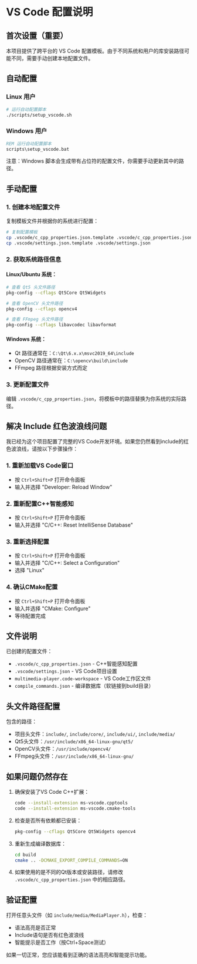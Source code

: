 # VS Code 配置说明

## 首次设置（重要）

本项目提供了跨平台的 VS Code 配置模板。由于不同系统和用户的库安装路径可能不同，需要手动创建本地配置文件。

## 自动配置

### Linux 用户
```bash
# 运行自动配置脚本
./scripts/setup_vscode.sh
```

### Windows 用户
```cmd
REM 运行自动配置脚本
scripts\setup_vscode.bat
```

注意：Windows 脚本会生成带有占位符的配置文件，你需要手动更新其中的路径。

## 手动配置

### 1. 创建本地配置文件

复制模板文件并根据你的系统进行配置：

```bash
# 复制配置模板
cp .vscode/c_cpp_properties.json.template .vscode/c_cpp_properties.json
cp .vscode/settings.json.template .vscode/settings.json
```

### 2. 获取系统路径信息

#### Linux/Ubuntu 系统：

```bash
# 查看 Qt5 头文件路径
pkg-config --cflags Qt5Core Qt5Widgets

# 查看 OpenCV 头文件路径  
pkg-config --cflags opencv4

# 查看 FFmpeg 头文件路径
pkg-config --cflags libavcodec libavformat
```

#### Windows 系统：

- Qt 路径通常在：`C:\Qt\6.x.x\msvc2019_64\include`
- OpenCV 路径通常在：`C:\opencv\build\include`  
- FFmpeg 路径根据安装方式而定

### 3. 更新配置文件

编辑 `.vscode/c_cpp_properties.json`，将模板中的路径替换为你系统的实际路径。

## 解决 Include 红色波浪线问题

我已经为这个项目配置了完整的VS Code开发环境。如果您仍然看到include的红色波浪线，请按以下步骤操作：

### 1. 重新加载VS Code窗口
- 按 `Ctrl+Shift+P` 打开命令面板
- 输入并选择 "Developer: Reload Window"

### 2. 重新配置C++智能感知
- 按 `Ctrl+Shift+P` 打开命令面板  
- 输入并选择 "C/C++: Reset IntelliSense Database"

### 3. 重新选择配置
- 按 `Ctrl+Shift+P` 打开命令面板
- 输入并选择 "C/C++: Select a Configuration"
- 选择 "Linux"

### 4. 确认CMake配置
- 按 `Ctrl+Shift+P` 打开命令面板
- 输入并选择 "CMake: Configure"
- 等待配置完成

## 文件说明

已创建的配置文件：

- `.vscode/c_cpp_properties.json` - C++智能感知配置
- `.vscode/settings.json` - VS Code项目设置
- `multimedia-player.code-workspace` - VS Code工作区文件
- `compile_commands.json` - 编译数据库（软链接到build目录）

## 头文件路径配置

包含的路径：
- 项目头文件：`include/`, `include/core/`, `include/ui/`, `include/media/`
- Qt5头文件：`/usr/include/x86_64-linux-gnu/qt5/`
- OpenCV头文件：`/usr/include/opencv4/`
- FFmpeg头文件：`/usr/include/x86_64-linux-gnu/`

## 如果问题仍然存在

1. 确保安装了VS Code C++扩展：
   ```bash
   code --install-extension ms-vscode.cpptools
   code --install-extension ms-vscode.cmake-tools
   ```

2. 检查是否所有依赖都已安装：
   ```bash
   pkg-config --cflags Qt5Core Qt5Widgets opencv4
   ```

3. 重新生成编译数据库：
   ```bash
   cd build
   cmake .. -DCMAKE_EXPORT_COMPILE_COMMANDS=ON
   ```

4. 如果使用的是不同的Qt版本或安装路径，请修改 `.vscode/c_cpp_properties.json` 中的相应路径。

## 验证配置

打开任意头文件（如 `include/media/MediaPlayer.h`），检查：
- 语法高亮是否正常
- Include语句是否有红色波浪线
- 智能提示是否工作（按Ctrl+Space测试）

如果一切正常，您应该能看到正确的语法高亮和智能提示功能。
